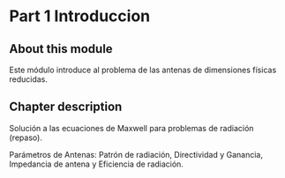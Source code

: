# Part 1 Introduccion

## About this module
Este módulo introduce al problema de las antenas de dimensiones físicas reducidas.
## Chapter description

Solución a las ecuaciones de Maxwell para problemas de radiación (repaso). 

Parámetros de Antenas: Patrón de radiación, Directividad y Ganancia, Impedancia de antena y Eficiencia de radiación.
